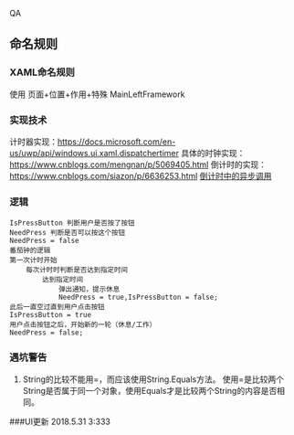 QA
## 命名规则
### XAML命名规则
使用 页面+位置+作用+特殊
MainLeftFramework

### 实现技术
计时器实现：https://docs.microsoft.com/en-us/uwp/api/windows.ui.xaml.dispatchertimer
    具体的时钟实现：https://www.cnblogs.com/mengnan/p/5069405.html
    倒计时的实现：
    https://www.cnblogs.com/siazon/p/6636253.html
    [倒计时中的异步调用](https://docs.microsoft.com/en-us/uwp/api/windows.ui.core.coredispatcher.tryrunasync#Windows_UI_Core_CoreDispatcher_TryRunAsync_Windows_UI_Core_CoreDispatcherPriority_Windows_UI_Core_DispatchedHandler_)

### 逻辑
```
IsPressButton 判断用户是否按了按钮
NeedPress 判断是否可以按这个按钮
NeedPress = false
番茄钟的逻辑
第一次计时开始
    每次计时时判断是否达到指定时间
        达到指定时间
            弹出通知，提示休息
            NeedPress = true,IsPressButton = false;
此后一直空过直到用户点击按钮
IsPressButton = true
用户点击按钮之后，开始新的一轮（休息/工作）
NeedPress = false;
```
### 遇坑警告
 1. String的比较不能用=，而应该使用String.Equals方法。
使用=是比较两个String是否属于同一个对象，使用Equals才是比较两个String的内容是否相同。

###UI更新 2018.5.31 3:333